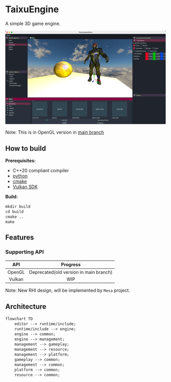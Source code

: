 # TaixuEngine

A simple 3D game engine.

![Cover](.github/images/cover.png)

Note: This is in OpenGL version in [main branch](https://github.com/xmmmmmovo/TaixuEngine/tree/main)

## How to build

**Prerequisites:**

- C++20 compliant compiler
- [python](https://www.python.org/)
- [cmake](https://cmake.org/)
- [Vulkan SDK](https://vulkan.lunarg.com/sdk/home)

**Build:**

```shell
mkdir build
cd build
cmake ..
make
```

## Features

### Supporting API

|  API  |                Progress                |
| :----: | :------------------------------------: |
| OpenGL | Deprecated(old version in main branch) |
| Vulkan |                  WIP                  |

Note: New RHI design, will be implemented by `Mesa` project.

## Architecture

```mermaid
flowchart TD
    editor --> runtime/include;
    runtime/include --> engine;
    engine --> common;
    engine --> management;
    management --> gameplay;
    management --> resource;
    management --> platform;
    gameplay --> common;
    management --> common;
    platform --> common;
    resource --> common;
```
